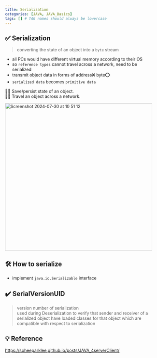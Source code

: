 ```yaml
---
title: Serialization
categories: [JAVA, JAVA_Basics]
tags: [] # TAG names should always be lowercase
---
```


## ✅ Serialization

> converting the state of an object into a `byte` stream <br>

- all PCs would have different virtual memory according to their OS
- so `reference types` cannot travel across a network, need to be serialized
- transmit object data in forms of address❌ byte⭕️
- `serialized data` becomes `primitive data`

👍🏻 Save/persist state of an object. <br>
👍🏻 Travel an object across a network. <br>

<img width="487" alt="Screenshot 2024-07-30 at 10 51 12" src="https://github.com/user-attachments/assets/ed8f576b-d570-4015-a✔️8a0-ef3eabc73e4f">

## 🛠️ How to serialize

- implement `java.io.Serializable` interface

## ✔️ SerialVersionUID

> version number of serialization <br>
> used during Deserialization to verify that sender and receiver of a serialized object have loaded classes for that object which are compatible with respect to serialization <br>

## 💡 Reference

<https://soheeparklee.github.io/posts/JAVA_4serverClient/>
